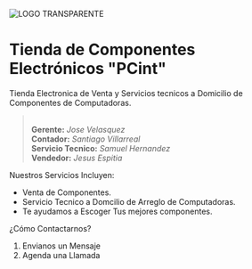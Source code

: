 ![LOGO TRANSPARENTE](https://github.com/user-attachments/assets/d96e2748-cbeb-4154-a1fa-49b7f5a98eb4)

# Tienda de Componentes Electrónicos "PCint"

Tienda Electronica de Venta y Servicios tecnicos a Domicilio de Componentes de Computadoras.

> <br> **Gerente:** _Jose Velasquez_
> <br> **Contador:** _Santiago Villarreal_
> <br> **Servicio Tecnico:** _Samuel Hernandez_
> <br> **Vendedor:** _Jesus Espitia_

Nuestros Servicios Incluyen:
- Venta de Componentes.
- Servicio Tecnico a Domcilio de Arreglo de Computadoras.
- Te ayudamos a Escoger Tus mejores componentes.

¿Cómo Contactarnos?
1. Envianos un Mensaje
2. Agenda una Llamada
